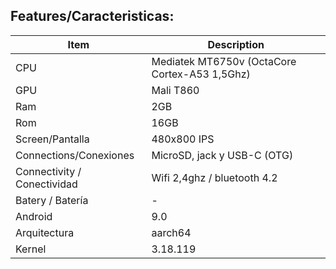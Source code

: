 ## Features/Caracteristicas:

| Item                      | Description |
|---------------------------|-------------|
| CPU             | Mediatek  MT6750v (OctaCore Cortex-A53 1,5Ghz)       |
| GPU                    | Mali T860  |
| Ram   | 2GB |
| Rom      | 16GB |
| Screen/Pantalla   | 480x800 IPS |
| Connections/Conexiones  | MicroSD, jack y USB-C (OTG) |
| Connectivity / Conectividad  | Wifi 2,4ghz / bluetooth 4.2|
| Batery / Batería                  | -  |
| Android                    | 9.0  |
| Arquitectura                    | aarch64  |
| Kernel                    | 3.18.119  |
